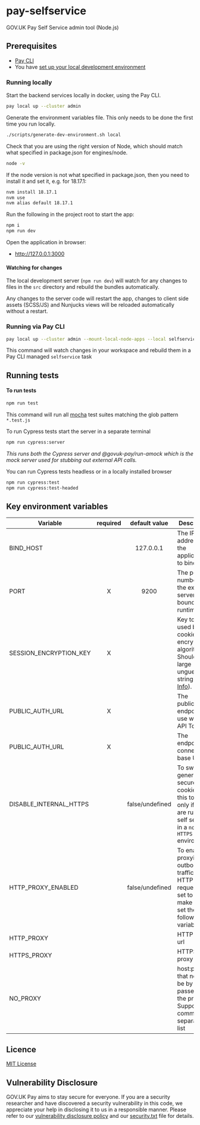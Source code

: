 # pay-selfservice
GOV.UK Pay Self Service admin tool (Node.js)

## Prerequisites
* [Pay CLI](https://www.npmjs.com/package/@govuk-pay/cli)
* You have [set up your local development environment](https://manual.payments.service.gov.uk/manual/development-processes/setup-local-dev-environment.html)

### Running locally

Start the backend services locally in docker, using the Pay CLI.
  
```bash
pay local up --cluster admin
```

Generate the environment variables file. This only needs to be done the first time you run locally.
  
```bash
./scripts/generate-dev-environment.sh local
```

Check that you are using the right version of Node, which should match what specified in package.json for engines/node.

```bash
node -v
```

If the node version is not what specified in package.json, then you need to install it and set it, e.g. for 18.17.1:

```bash
nvm install 18.17.1
nvm use
nvm alias default 18.17.1
```

Run the following in the project root to start the app:

```bash
npm i
npm run dev
 ```

Open the application in browser: 
- http://127.0.0.1:3000

#### Watching for changes

The local development server (`npm run dev`) will watch for any changes to files in the `src` directory and rebuild the bundles automatically.

Any changes to the server code will restart the app, changes to client side assets (SCSS/JS) and Nunjucks views will be reloaded automatically without a restart.

### Running via Pay CLI

```bash
pay local up --cluster admin --mount-local-node-apps --local selfservice
```
This command will watch changes in your workspace and rebuild them in a Pay CLI managed `selfservice` task

## Running tests

#### To run tests

```bash
npm run test
```
This command will run all [mocha](https://mochajs.org/) test suites matching the glob pattern `*.test.js`

To run Cypress tests start the server in a separate terminal

```bash
npm run cypress:server
```
    
_This runs both the Cypress server and @govuk-pay/run-amock which is the mock server used for stubbing out external API calls._

You can run Cypress tests headless or in a locally installed browser

```bash
npm run cypress:test
npm run cypress:test-headed
```

## Key environment variables

| Variable               | required |  default value  | Description                                                                                                                                           |
|------------------------|:--------:|:---------------:|-------------------------------------------------------------------------------------------------------------------------------------------------------|
| BIND_HOST              |          |    127.0.0.1    | The IP address for the application to bind to                                                                                                         |
| PORT                   |    X     |      9200       | The port number for the express server to be bound at runtime                                                                                         |
| SESSION_ENCRYPTION_KEY |    X     |                 | Key to be used by the cookie encryption algorithm. Should be a large unguessable string ([More Info](https://www.npmjs.com/package/client-sessions)). |
| PUBLIC_AUTH_URL        |    X     |                 | The publicauth endpoint to use when API Tokens.                                                                                                       |
| PUBLIC_AUTH_URL        |    X     |                 | The endpoint to connector base URL.                                                                                                                   |
| DISABLE_INTERNAL_HTTPS |          | false/undefined | To switch off generating secure cookies. Set this to `true` only if you are running self service in a `non HTTPS` environment.                        |
| HTTP_PROXY_ENABLED     |          | false/undefined | To enable proxying outbound traffic of HTTP(S) requests. If set to `true` make sure to set the following 3 variables                                  |
| HTTP_PROXY             |          |                 | HTTP proxy url                                                                                                                                        |
| HTTPS_PROXY            |          |                 | HTTPS proxy url                                                                                                                                       |
| NO_PROXY               |          |                 | host:port(s) that need to be by passed by the proxy. Supports comma separated list                                                                    |

## Licence

[MIT License](LICENSE)

## Vulnerability Disclosure

GOV.UK Pay aims to stay secure for everyone. If you are a security researcher and have discovered a security vulnerability in this code, we appreciate your help in disclosing it to us in a responsible manner. Please refer to our [vulnerability disclosure policy](https://www.gov.uk/help/report-vulnerability) and our [security.txt](https://vdp.cabinetoffice.gov.uk/.well-known/security.txt) file for details.
